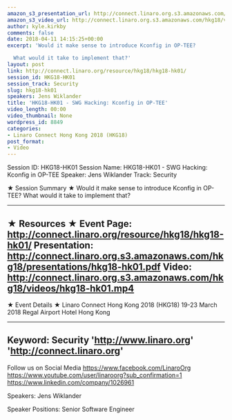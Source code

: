 ```yaml
---
amazon_s3_presentation_url: http://connect.linaro.org.s3.amazonaws.com/hkg18/presentations/hkg18-hk01.pdf
amazon_s3_video_url: http://connect.linaro.org.s3.amazonaws.com/hkg18/videos/hkg18-hk01.mp4
author: kyle.kirkby
comments: false
date: 2018-04-11 14:15:25+00:00
excerpt: 'Would it make sense to introduce Kconfig in OP-TEE?

  What would it take to implement that?'
layout: post
link: http://connect.linaro.org/resource/hkg18/hkg18-hk01/
session_id: HKG18-HK01
session_track: Security
slug: hkg18-hk01
speakers: Jens Wiklander
title: 'HKG18-HK01 - SWG Hacking: Kconfig in OP-TEE'
video_length: 00:00
video_thumbnail: None
wordpress_id: 8849
categories:
- Linaro Connect Hong Kong 2018 (HKG18)
post_format:
- Video
---
```


Session ID: HKG18-HK01
Session Name: HKG18-HK01 - SWG Hacking: Kconfig in OP-TEE
Speaker: Jens Wiklander
Track: Security


★ Session Summary ★
Would it make sense to introduce Kconfig in OP-TEE?
What would it take to implement that?

---------------------------------------------------
★ Resources ★
Event Page: http://connect.linaro.org/resource/hkg18/hkg18-hk01/
Presentation: http://connect.linaro.org.s3.amazonaws.com/hkg18/presentations/hkg18-hk01.pdf
Video: http://connect.linaro.org.s3.amazonaws.com/hkg18/videos/hkg18-hk01.mp4
 ---------------------------------------------------
★ Event Details ★
Linaro Connect Hong Kong 2018 (HKG18)
19-23 March 2018 
Regal Airport Hotel Hong Kong

---------------------------------------------------
Keyword: Security
'http://www.linaro.org'
'http://connect.linaro.org'
---------------------------------------------------
Follow us on Social Media
https://www.facebook.com/LinaroOrg
https://www.youtube.com/user/linaroorg?sub_confirmation=1
https://www.linkedin.com/company/1026961

Speakers: Jens Wiklander

Speaker Positions: Senior Software Engineer


